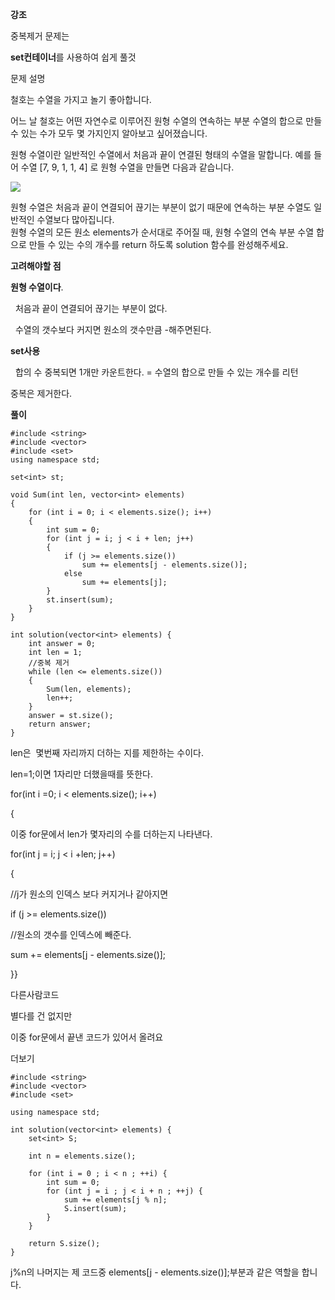 **강조**

중복제거 문제는

**set컨테이너**를 사용하여 쉽게 풀것

문제 설명

철호는 수열을 가지고 놀기 좋아합니다.

어느 날 철호는 어떤 자연수로 이루어진 원형 수열의 연속하는 부분 수열의 합으로 만들 수 있는 수가 모두 몇 가지인지 알아보고 싶어졌습니다.

원형 수열이란 일반적인 수열에서 처음과 끝이 연결된 형태의 수열을 말합니다. 예를 들어 수열 [7, 9, 1, 1, 4] 로 원형 수열을 만들면 다음과 같습니다.

![](https://blog.kakaocdn.net/dn/cpLUBV/btstzoRXsE9/n8zc29c90s551j0etyuBR0/img.png)

원형 수열은 처음과 끝이 연결되어 끊기는 부분이 없기 때문에 연속하는 부분 수열도 일반적인 수열보다 많아집니다.  
원형 수열의 모든 원소 elements가 순서대로 주어질 때, 원형 수열의 연속 부분 수열 합으로 만들 수 있는 수의 개수를 return 하도록 solution 함수를 완성해주세요.

**고려해야할 점**

**원형 수열이다**.

  처음과 끝이 연결되어 끊기는 부분이 없다.

  수열의 갯수보다 커지면 원소의 갯수만큼 -해주면된다.

**set사용**

  합의 수 중복되면 1개만 카운트한다. = 수열의 합으로 만들 수 있는 개수를 리턴

중복은 제거한다.

**풀이**

```
#include <string>
#include <vector>
#include <set>
using namespace std;

set<int> st;

void Sum(int len, vector<int> elements)
{
    for (int i = 0; i < elements.size(); i++)
    {
        int sum = 0;
        for (int j = i; j < i + len; j++)
        {
            if (j >= elements.size())
                sum += elements[j - elements.size()];
            else 
                sum += elements[j];
        }
        st.insert(sum);
    }
}

int solution(vector<int> elements) {
    int answer = 0;
    int len = 1;
    //중복 제거
    while (len <= elements.size())
    {
        Sum(len, elements);
        len++;
    }
    answer = st.size();
    return answer;
}
```

len은  몇번째 자리까지 더하는 지를 제한하는 수이다.

len=1;이면 1자리만 더했을때를 뜻한다.

for(int i =0; i < elements.size(); i++)

{

이중 for문에서 len가 몇자리의 수를 더하는지 나타낸다.

for(int j = i; j < i +len; j++)

{

//j가 원소의 인덱스 보다 커지거나 같아지면

if (j >= elements.size())

//원소의 갯수를 인덱스에 빼준다.

sum += elements[j - elements.size()];

}}

다른사람코드

별다를 건 없지만

이중 for문에서 끝낸 코드가 있어서 올려요

더보기

```
#include <string>
#include <vector>
#include <set>

using namespace std;

int solution(vector<int> elements) {
    set<int> S;

    int n = elements.size();

    for (int i = 0 ; i < n ; ++i) {
        int sum = 0;
        for (int j = i ; j < i + n ; ++j) {
            sum += elements[j % n];
            S.insert(sum);
        }
    }

    return S.size();
}
```

j%n의 나머지는 제 코드중 elements[j - elements.size()];부분과 같은 역할을 합니다.